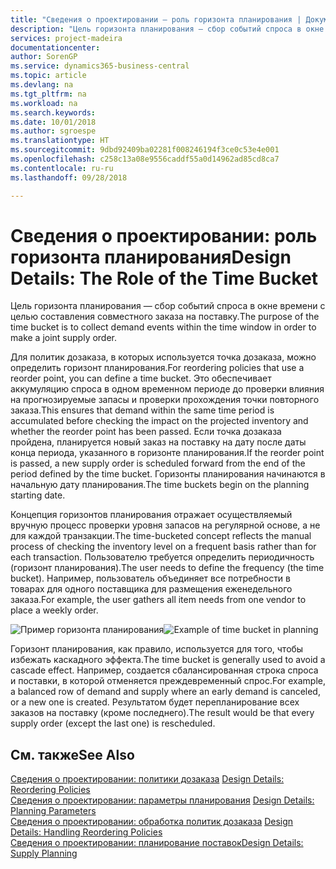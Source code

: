 ```yaml
---
title: "Сведения о проектировании — роль горизонта планирования | Документы Майкрософт"
description: "Цель горизонта планирования — сбор событий спроса в окне времени с целью составления совместного заказа на поставку."
services: project-madeira
documentationcenter: 
author: SorenGP
ms.service: dynamics365-business-central
ms.topic: article
ms.devlang: na
ms.tgt_pltfrm: na
ms.workload: na
ms.search.keywords: 
ms.date: 10/01/2018
ms.author: sgroespe
ms.translationtype: HT
ms.sourcegitcommit: 9dbd92409ba02281f008246194f3ce0c53e4e001
ms.openlocfilehash: c258c13a08e9556caddf55a0d14962ad85cd8ca7
ms.contentlocale: ru-ru
ms.lasthandoff: 09/28/2018

---
```

# <a name="design-details-the-role-of-the-time-bucket"></a><span data-ttu-id="f946b-103">Сведения о проектировании: роль горизонта планирования</span><span class="sxs-lookup"><span data-stu-id="f946b-103">Design Details: The Role of the Time Bucket</span></span>
<span data-ttu-id="f946b-104">Цель горизонта планирования — сбор событий спроса в окне времени с целью составления совместного заказа на поставку.</span><span class="sxs-lookup"><span data-stu-id="f946b-104">The purpose of the time bucket is to collect demand events within the time window in order to make a joint supply order.</span></span>  

 <span data-ttu-id="f946b-105">Для политик дозаказа, в которых используется точка дозаказа, можно определить горизонт планирования.</span><span class="sxs-lookup"><span data-stu-id="f946b-105">For reordering policies that use a reorder point, you can define a time bucket.</span></span> <span data-ttu-id="f946b-106">Это обеспечивает аккумуляцию спроса в одном временном периоде до проверки влияния на прогнозируемые запасы и проверки прохождения точки повторного заказа.</span><span class="sxs-lookup"><span data-stu-id="f946b-106">This ensures that demand within the same time period is accumulated before checking the impact on the projected inventory and whether the reorder point has been passed.</span></span> <span data-ttu-id="f946b-107">Если точка дозаказа пройдена, планируется новый заказ на поставку на дату после даты конца периода, указанного в горизонте планирования.</span><span class="sxs-lookup"><span data-stu-id="f946b-107">If the reorder point is passed, a new supply order is scheduled forward from the end of the period defined by the time bucket.</span></span> <span data-ttu-id="f946b-108">Горизонты планирования начинаются в начальную дату планирования.</span><span class="sxs-lookup"><span data-stu-id="f946b-108">The time buckets begin on the planning starting date.</span></span>  

 <span data-ttu-id="f946b-109">Концепция горизонтов планирования отражает осуществляемый вручную процесс проверки уровня запасов на регулярной основе, а не для каждой транзакции.</span><span class="sxs-lookup"><span data-stu-id="f946b-109">The time-bucketed concept reflects the manual process of checking the inventory level on a frequent basis rather than for each transaction.</span></span> <span data-ttu-id="f946b-110">Пользователю требуется определить периодичность (горизонт планирования).</span><span class="sxs-lookup"><span data-stu-id="f946b-110">The user needs to define the frequency (the time bucket).</span></span> <span data-ttu-id="f946b-111">Например, пользователь объединяет все потребности в товарах для одного поставщика для размещения еженедельного заказа.</span><span class="sxs-lookup"><span data-stu-id="f946b-111">For example, the user gathers all item needs from one vendor to place a weekly order.</span></span>  

 <span data-ttu-id="f946b-112">![Пример горизонта планирования](media/nav_app_supply_planning_2_reorder_cycle.png "Пример горизонта планирования")</span><span class="sxs-lookup"><span data-stu-id="f946b-112">![Example of time bucket in planning](media/nav_app_supply_planning_2_reorder_cycle.png "Example of time bucket in planning")</span></span>  

 <span data-ttu-id="f946b-113">Горизонт планирования, как правило, используется для того, чтобы избежать каскадного эффекта.</span><span class="sxs-lookup"><span data-stu-id="f946b-113">The time bucket is generally used to avoid a cascade effect.</span></span> <span data-ttu-id="f946b-114">Например, создается сбалансированная строка спроса и поставки, в которой отменяется преждевременный спрос.</span><span class="sxs-lookup"><span data-stu-id="f946b-114">For example, a balanced row of demand and supply where an early demand is canceled, or a new one is created.</span></span> <span data-ttu-id="f946b-115">Результатом будет перепланирование всех заказов на поставку (кроме последнего).</span><span class="sxs-lookup"><span data-stu-id="f946b-115">The result would be that every supply order (except the last one) is rescheduled.</span></span>  

## <a name="see-also"></a><span data-ttu-id="f946b-116">См. также</span><span class="sxs-lookup"><span data-stu-id="f946b-116">See Also</span></span>  
 <span data-ttu-id="f946b-117">[Сведения о проектировании: политики дозаказа](design-details-reordering-policies.md) </span><span class="sxs-lookup"><span data-stu-id="f946b-117">[Design Details: Reordering Policies](design-details-reordering-policies.md) </span></span>  
 <span data-ttu-id="f946b-118">[Сведения о проектировании: параметры планирования](design-details-planning-parameters.md) </span><span class="sxs-lookup"><span data-stu-id="f946b-118">[Design Details: Planning Parameters](design-details-planning-parameters.md) </span></span>  
 <span data-ttu-id="f946b-119">[Сведения о проектировании: обработка политик дозаказа](design-details-handling-reordering-policies.md) </span><span class="sxs-lookup"><span data-stu-id="f946b-119">[Design Details: Handling Reordering Policies](design-details-handling-reordering-policies.md) </span></span>  
 [<span data-ttu-id="f946b-120">Сведения о проектировании: планирование поставок</span><span class="sxs-lookup"><span data-stu-id="f946b-120">Design Details: Supply Planning</span></span>](design-details-supply-planning.md)

